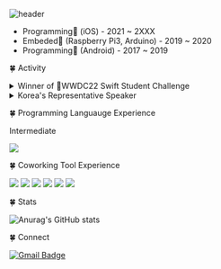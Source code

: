 ![header](https://capsule-render.vercel.app/api?type=rounded&color=gradient&height=180&section=header&text=Welcome&fontSize=60)

- Programming🍎 (iOS) - 2021 ~ 2XXX
- Embeded🚗 (Raspberry Pi3, Arduino) - 2019 ~ 2020
- Programming🤖 (Android) - 2017 ~ 2019

🍀 Activity
 
<details>
  <summary>Winner of WWDC22 Swift Student Challenge
  <!--[![Open Source Helpers](https://www.codetriage.com/airbnb/lottie-ios/badges/users.svg)](https://www.codetriage.com/airbnb/lottie-ios)--></summary>

https://github.com/greenthings/GreenWorld
 
</details>

<details>
  <summary>Korea's Representative Speaker</summary>

https://twitter.com/tim_cook/status/1533579556405248000
 
</details>


🍀 Programming Languauge Experience

Intermediate

![](https://img.shields.io/badge/Swift-white?style=flat-square&logo=swift&logoColor=red) 


🍀 Coworking Tool Experience

![](https://img.shields.io/badge/Git-black?style=flat-square&logo=git&logoColor=red) ![](https://img.shields.io/badge/Github-black?style=flat-square&logo=github&logoColor=orange) ![](https://img.shields.io/badge/Gitpod-black?style=flat-square&logo=gitpod&logoColor=darkblue) ![](https://img.shields.io/badge/Slack-black?style=flat-square&logo=slack&logoColor=yellow) ![](https://img.shields.io/badge/Jira-black?style=flat-square&logo=jira&logoColor=green) ![](https://img.shields.io/badge/Figma-black?style=flat-square&logo=figma&logoColor=purple) 


🍀 Stats

![Anurag's GitHub stats](https://github-readme-stats.vercel.app/api?username=greenthings&show_icons=true&theme=radical) 

🍀 Connect

[![Gmail Badge](https://img.shields.io/badge/Gmail-d14836?style=flat-square&logo=Gmail&logoColor=white&link=mailto:mnhfn8hj@gmail.com)](mailto:mnhhfn8hj01@gmail.com)
